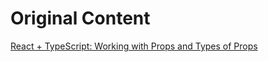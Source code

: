 # Original Content

[React + TypeScript: Working with Props and Types of Props](https://www.kindacode.com/article/react-typescript-working-with-props-and-types-of-props/)
